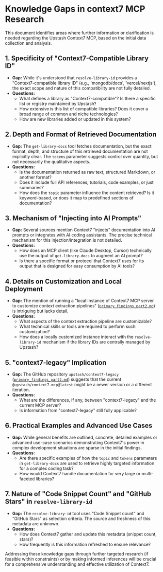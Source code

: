 # Knowledge Gaps in context7 MCP Research

This document identifies areas where further information or clarification is needed regarding the Upstash Context7 MCP, based on the initial data collection and analysis.

## 1. Specificity of "Context7-Compatible Library ID"

*   **Gap:** While it's understood that `resolve-library-id` provides a "Context7-compatible library ID" (e.g., 'mongodb/docs', 'vercel/nextjs'), the exact scope and nature of this compatibility are not fully detailed.
*   **Questions:**
    *   What defines a library as "Context7-compatible"? Is there a specific list or registry maintained by Upstash?
    *   How extensive is this list of compatible libraries? Does it cover a broad range of common and niche technologies?
    *   How are new libraries added or updated in this system?

## 2. Depth and Format of Retrieved Documentation

*   **Gap:** The `get-library-docs` tool fetches documentation, but the exact format, depth, and structure of this retrieved documentation are not explicitly clear. The `tokens` parameter suggests control over quantity, but not necessarily the qualitative aspects.
*   **Questions:**
    *   Is the documentation returned as raw text, structured Markdown, or another format?
    *   Does it include full API references, tutorials, code examples, or just summaries?
    *   How does the `topic` parameter influence the content retrieved? Is it keyword-based, or does it map to predefined sections of documentation?

## 3. Mechanism of "Injecting into AI Prompts"

*   **Gap:** Several sources mention Context7 "injects" documentation into AI prompts or integrates with AI coding assistants. The precise technical mechanism for this injection/integration is not detailed.
*   **Questions:**
    *   How does an MCP client (like Claude Desktop, Cursor) technically use the output of `get-library-docs` to augment an AI prompt?
    *   Is there a specific format or protocol that Context7 uses for its output that is designed for easy consumption by AI tools?

## 4. Details on Customization and Local Deployment

*   **Gap:** The mention of running a "local instance of Context7 MCP server to customize context extraction pipelines" ([`primary_findings_part2.md`](research_context7/data_collection/primary_findings_part2.md)) is intriguing but lacks detail.
*   **Questions:**
    *   What aspects of the context extraction pipeline are customizable?
    *   What technical skills or tools are required to perform such customization?
    *   How does a locally customized instance interact with the `resolve-library-id` mechanism if the library IDs are centrally managed by Upstash?

## 5. "context7-legacy" Implication

*   **Gap:** The GitHub repository `upstash/context7-legacy` ([`primary_findings_part2.md`](research_context7/data_collection/primary_findings_part2.md)) suggests that the current `@upstash/context7-mcp@latest` might be a newer version or a different iteration.
*   **Questions:**
    *   What are the differences, if any, between "context7-legacy" and the current MCP server?
    *   Is information from "context7-legacy" still fully applicable?

## 6. Practical Examples and Advanced Use Cases

*   **Gap:** While general benefits are outlined, concrete, detailed examples or advanced use-case scenarios demonstrating Context7's power in complex development situations are sparse in the initial findings.
*   **Questions:**
    *   Are there specific examples of how the `topic` and `tokens` parameters in `get-library-docs` are used to retrieve highly targeted information for a complex coding task?
    *   How would Context7 handle documentation for very large or multi-faceted libraries?

## 7. Nature of "Code Snippet Count" and "GitHub Stars" in `resolve-library-id`

*   **Gap:** The `resolve-library-id` tool uses "Code Snippet count" and "GitHub Stars" as selection criteria. The source and freshness of this metadata are unknown.
*   **Questions:**
    *   How does Context7 gather and update this metadata (snippet count, stars)?
    *   How frequently is this information refreshed to ensure relevance?

Addressing these knowledge gaps through further targeted research (if feasible within constraints) or by making informed inferences will be crucial for a comprehensive understanding and effective utilization of Context7.